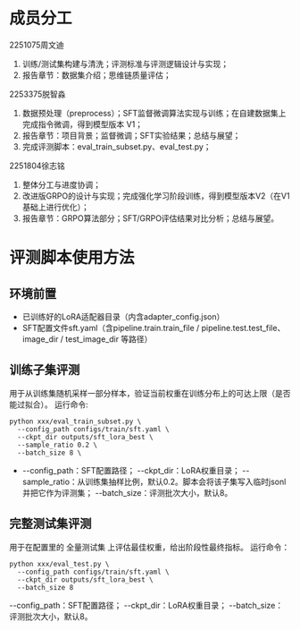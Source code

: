 # 成员分工
2251075周文迪
   1. 训练/测试集构建与清洗；评测标准与评测逻辑设计与实现；
   2. 报告章节：数据集介绍；思维链质量评估；

2253375脱智淼
   1. 数据预处理（preprocess）；SFT监督微调算法实现与训练；在自建数据集上完成指令微调，得到模型版本 V1；
   2. 报告章节：项目背景；监督微调；SFT实验结果；总结与展望；
   3. 完成评测脚本：eval_train_subset.py、eval_test.py；

2251804徐志铭
   1. 整体分工与进度协调；
   2. 改进版GRPO的设计与实现；完成强化学习阶段训练，得到模型版本V2（在V1基础上进行优化）；
   3. 报告章节：GRPO算法部分；SFT/GRPO评估结果对比分析；总结与展望。

# 评测脚本使用方法

## 环境前置
- 已训练好的LoRA适配器目录（内含adapter_config.json）
- SFT配置文件sft.yaml（含pipeline.train.train_file / pipeline.test.test_file、image_dir / test_image_dir 等路径）

## 训练子集评测
用于从训练集随机采样一部分样本，验证当前权重在训练分布上的可达上限（是否能过拟合）。
运行命令:
```
python xxx/eval_train_subset.py \
  --config_path configs/train/sft.yaml \
  --ckpt_dir outputs/sft_lora_best \
  --sample_ratio 0.2 \
  --batch_size 8 \
```
- --config_path：SFT配置路径；
--ckpt_dir：LoRA权重目录；
--sample_ratio：从训练集抽样比例，默认0.2。脚本会将该子集写入临时jsonl并把它作为评测集；
--batch_size：评测批次大小，默认8。

## 完整测试集评测
用于在配置里的 全量测试集 上评估最佳权重，给出阶段性最终指标。
运行命令：
```
python xxx/eval_test.py \
  --config_path configs/train/sft.yaml \
  --ckpt_dir outputs/sft_lora_best \
  --batch_size 8
```
--config_path：SFT配置路径；
--ckpt_dir：LoRA权重目录；
--batch_size：评测批次大小，默认8。

